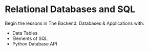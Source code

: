 # Relational Databases and SQL

Begin the lessons in The Backend: Databases & Applications with:

* Data Tables
* Elements of SQL
* Python Database API



